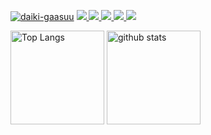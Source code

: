 [![daiki-gaasuu](https://komarev.com/ghpvc/?username=daiki-gaasuu)](https://github.com/daiki-gaasuu/daiki-gaasuu/)
[![](https://img.shields.io/github/followers/daiki-gaasuu?label=follow&logo=github&style=flat)
](https://github.com/daiki-gaasuu)
[![](https://img.shields.io/twitter/follow/gaasuu_itnav?label=Twitter&logo=twitter&style=flat)
](http://twitter.com/gaasuu_itnav)
[![](https://qiita-badge.apiapi.app/s/gaasuu_itnav/posts.svg)
](http://qiita.com/gaasuu_itnav)
[![](https://qiita-badge.apiapi.app/s/gaasuu_itnav/contributions.svg)
](http://qiita.com/gaasuu_itnav)
![](https://github-profile-summary-cards.vercel.app/api/cards/profile-details?username=daiki-gaasuu&theme=dracula)


<p align="left"> 
  <img alt="Top Langs" height="150px" src="https://github-readme-stats-clone-daiki-gaasuu.vercel.app/api/top-langs?username=daiki-gaasuu&count_private=true&layout=compact&theme=dracula&langs_count=10&hide=html,css&cache_seconds=1800" />
  <img alt="github stats" height="150px" src="https://github-readme-stats-clone-daiki-gaasuu.vercel.app/api?username=daiki-gaasuu&count_private=true&include_all_commits=true&theme=dracula" />
</p>
